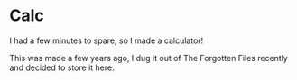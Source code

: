 # Calc
I had a few minutes to spare, so I made a calculator! 


This was made a few years ago, I dug it out of The Forgotten Files recently and decided to store it here.
